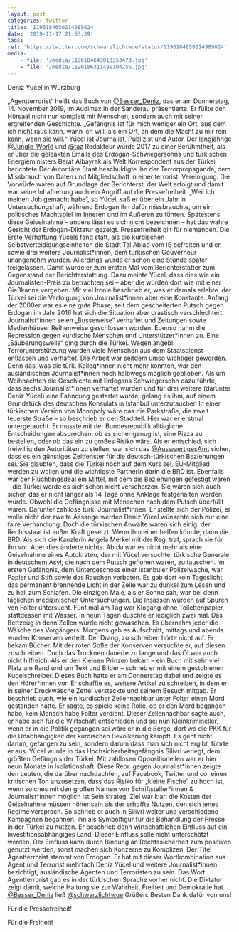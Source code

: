 ```yaml
---
layout: post
categories: twitter
title: '1196184650214989824'
date: '2019-11-17 21:53:39'
tags: 
ref: 'https://twitter.com/schwarzlichtwue/status/1196184650214989824'
media:
    - file: '/media/1196184643013353473.jpg'
    - file: '/media/1196186311499104256.jpg'
---
```

Deniz Yücel in Würzburg



„Agentterrorist“ heißt das Buch von [@Besser_Deniz](https://twitter.com/Besser_Deniz), das er am Donnerstag, 14. November 2019, im Audimax in der Sanderau präsentierte. Er füllte den Hörsaal nicht nur komplett mit Menschen, sondern auch mit seiner ergreifenden Geschichte. 
„Gefängnis ist für mich weniger ein Ort, aus dem ich nicht raus kann, wann ich will, als ein Ort, an dem die Macht zu mir rein kann, wann sie will.“
Yücel ist Journalist, Publizist und Autor. Der langjährige [@Jungle_World](https://twitter.com/Jungle_World) und [@taz](https://twitter.com/taz) Redakteur wurde 2017 zu einer Berühmtheit, als er über die geleakten Emails des Erdogan-Schwiegersohns und türkischen Energieministers Berat Albayrak als Welt Korrespondent aus der Türkei berichtete
Der Autoritäre Staat beschuldigte ihn der Terrorpropaganda, dem Missbrauch von Daten und Mitgliedschaft in einer terrorist. Vereinigung. Die Vorwürfe waren auf Grundlage der Berichterst. der Welt erfolgt und damit war seine Inhaftierung auch ein Angriff auf die Pressefreiheit.
„Weil ich meinen Job gemacht habe“, so Yücel, saß er über ein Jahr in Untersuchungshaft, während Erdogan ihn dafür missbrauchte, um ein politisches Machtspiel im Inneren und im Äußeren zu führen.
Spätestens diese Geiselnahme – anders lässt es sich nicht bezeichnen – hat das wahre Gesicht der Erdogan-Diktatur gezeigt. Pressefreiheit gilt für niemanden.
Die Erste Verhaftung Yücels fand statt, als die kurdischen Selbstverteidigungseinheiten die Stadt Tal Abjad vom IS befreiten und er, sowie drei weitere Journalist\*innen, dem türkischen Gouverneur unangenehm wurden. Allerdings wurde er schon eine Stunde später freigelassen.
Damit wurde er zum ersten Mal vom Berichterstatter zum Gegenstand der Berichterstattung. Dazu meinte Yücel, dass dies wie ein Journalisten-Preis zu betrachten sei – aber die würden dort wie mit einer Gießkanne vergeben. Mit viel Ironie beschrieb er, was er damals erlebte.
der Türkei sei die Verfolgung von Journalist\*innen aber eine Konstante. Anfang der 2000er war es eine gute Phase, seit dem gescheiterten Putsch gegen Erdogan im Jahr 2016 hat sich die Situation aber drastisch verschlechtert.
Journalist\*innen seien „Busseweise“ verhaftet und Zeitungen sowie Medienhäuser Reihenweise geschlossen worden. Ebenso nahm die Repression gegen kurdische Menschen und Unterstützer\*innen zu. Eine „Säuberungswelle“ ging durch die Türkei.
Wegen angebl. Terrorunterstützung wurden viele Menschen aus dem Staatsdienst entlassen und verhaftet. Die Arbeit war seitdem umso wichtiger geworden. Denn das, was die türk. Kolleg\*innen nicht mehr konnten, war den ausländischen Journalist\*innen noch halbwegs möglich geblieben.
Als um Weihnachten die Geschichte mit Erdogans Schwiegersohn dazu führte, dass sechs Journalist\*innen verhaftet wurden und für drei weitere (darunter Deniz Yücel) eine Fahndung gestartet wurde, gelang es ihm, auf einem Grundstück des deutschen Konsulats in Istanbul unterzutauchen
In einer türkischen Version von Monopoly wäre das die Parkstraße, die zweit teuerste Straße – so beschrieb er den Stadtteil. Hier war er erstmal untergetaucht.
Er musste mit der Bundesrepublik alltägliche Entscheidungen absprechen: ob es sicher genug ist, eine Pizza zu bestellen, oder ob das ein zu großes Risiko wäre.
Als er entschied, sich freiwillig den Autoritäten zu stellen, war sich das [@AuswaertigesAmt](https://twitter.com/AuswaertigesAmt) sicher, dass es ein günstiges Zeitfenster für die deutsch-türkischen Beziehungen sei. Sie glaubten, dass die Türkei noch auf dem Kurs sei, EU-Mitglied werden zu wollen und   die wichtigste Partnerin darin die BRD ist. Ebenfalls war der Flüchtlingsdeal ein Mittel, mit dem die Beziehungen gefestigt waren – die Türkei werde es sich schon nicht verscherzen.
Sie waren sich auch sicher, das er nicht länger als 14 Tage ohne Anklage festgehalten werden würde. Obwohl die Gefängnisse mit Menschen nach dem Putsch überfüllt waren. Darunter zahllose türk. Journalist\*innen. Er stellte sich der Polizei, er wolle nicht der zweite Assange werden
Deniz Yücel wünschte sich nur eine faire Verhandlung. Doch die türkischen Anwälte waren sich einig: der Rechtsstaat ist außer Kraft gesetzt. Wenn ihm einer helfen könnte, dann die BRD.
Als sich die Kanzlerin Angela Merkel mit der Reg. traf, sprach sie für ihn vor. Aber dies änderte nichts. Ab da war es nicht mehr als eine Geiselnahme eines Autokraten, der mit Yücel versuchte, türkische Generale in deutschem Asyl, die nach dem Putsch geflohen waren, zu tauschen.
Im ersten Gefängnis, dem Untergeschoss einer Istanbuler Polizeiwache, war Papier und Stift sowie das Rauchen verboten. Es gab dort kein Tageslicht, das permanent brennende Licht in der Zelle war zu dunkel zum Lesen und zu hell zum Schlafen.
Die einzigen Male, als er Sonne sah, war bei denn täglichen medizinischen Untersuchungen. Die Insassen wurden auf Spuren von Folter untersucht. Fünf mal am Tag war Klogang ohne Toilettenpapier, stattdessen mit Wasser. In neun Tagen duschte er lediglich zwei mal.
Das Bettzeug in denn Zellen wurde nicht gewaschen. Es übernahm jeder die Wäsche des Vorgängers. Morgens gab es Aufschnitt, mittags und abends wurden Konserven verteilt.
Der Drang, zu schreiben hörte nicht auf. Er bekam Bücher. Mit der roten Soße der Konserven versuchte er, auf diesen zuschreiben. Doch das Trocknen dauerte zu lange und das Öl war auch nicht hilfreich.
Als er den Kleinen Prinzen bekam – ein Buch mit sehr viel Platz am Rand und um Text und Bilder – schrieb er mit einem gestohlenen Kugelschreiber. Dieses Buch hatte er am Donnerstag dabei und zeigte es den Hörer\*innen vor.
Er schaffte es, weitere Artikel zu schreiben, in dem er in seiner Dreckwäsche Zettel versteckte und seinem Besuch mitgab.
Er beschrieb auch, wie ein kurdischer Zellennachbar unter Folter einen Mord gestanden hatte. Er sagte, es spiele keine Rolle, ob er den Mord begangen habe, kein Mensch habe Folter verdient.
Dieser Zellennachbar sagte auch, er habe sich für die Wirtschaft entschieden und sei nun Kleinkrimineller, wenn er in die Politik gegangen sei wäre er in die Berge, dort wo die PKK für die Unabhängigkeit der kurdischen Bevölkerung kämpft.
Es geht nicht darum, gefangen zu sein, sondern darum dass man sich nicht ergibt, führte er aus.
Yücel wurde in das Hochsicherheitsgefängnis Silivri verlegt, dem größten Gefängnis der Türkei. Mit zahllosen Oppositionellen war er hier neun Monate in Isolationshaft.
Diese Repr. gegen Journalist\*innen zeigte den Leuten, die darüber nachdachten, auf Facebook, Twitter und co. einen kritischen Ton anzusetzen, dass das Risiko für „kleine Fische“ zu hoch ist, wenn solches mit den großen Namen von Schriftsteller\*innen &amp; Journalist\*innen möglich ist
Sein strateg. Ziel war klar: die Kosten der Geiselnahme müssen höher sein als der erhoffte Nutzen, den sich jenes Regime versprach. So schrieb er auch in Silivri weiter und verschiedene Kampagnen begannen, ihn als Symbolfigur für die Behandlung der Presse in der Türkei zu nutzen.
Er beschrieb denn wirtschaftlichen Einfluss auf ein Investitionsabhängiges Land. Dieser Einfluss solle nicht unterschätzt werden. Der Einfluss kann durch Bindung an Rechtssicherheit zum positiven genutzt werden, sonst machen sich Konzerne zu Komplizen.
Der Titel Agentterrorist stammt von Erdogan. Er hat mit dieser Wortkombination aus Agent und Terrorist mehrfach Deniz Yücel und weitere Journalist\*innen bezichtigt, ausländische Agenten und Terroristen zu sein.
Das Wort Agentterrorist gab es in der türkischen Sprache vorher nicht. Die Diktatur zeigt damit, welche Haltung sie zur Wahrheit, Freiheit und Demokratie hat.
[@Besser_Deniz](https://twitter.com/Besser_Deniz) ließ [@schwarzlichtwue](https://twitter.com/schwarzlichtwue) Grüßen. Besten Dank dafür von uns!



Für die Pressefreiheit!

Für die Freiheit! 